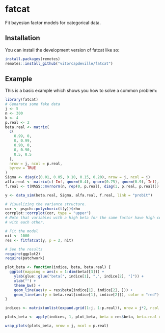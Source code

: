
<!-- README.md is generated from README.Rmd. Please edit that file -->

# fatcat

<!-- badges: start -->
<!-- badges: end -->

Fit bayesian factor models for categorical data.

## Installation

You can install the development version of fatcat like so:

``` r
install.packages(remotes)
remotes::install_github("vitorcapdeville/fatcat")
```

## Example

This is a basic example which shows you how to solve a common problem:

``` r
library(fatcat)
# Genarate some fake data
j <- 5
n <- 300
k <- 4
p.real <- 2
beta.real <- matrix(
  c(
    0.99, 0,
    0, 0.99,
    0.90, 0,
    0, 0.90,
    0.5, 0.5
  ),
  nrow = j, ncol = p.real,
  byrow = TRUE
)
Sigma <- diag(c(0.01, 0.05, 0.10, 0.15, 0.20), nrow = j, ncol = j)
alfa.real <- matrix(c(-Inf, qnorm(0.4), qnorm(0.75), qnorm(0.9), Inf), nrow = j, ncol = (k + 1), byrow = T)
f.real <- t(MASS::mvrnorm(n, rep(0, p.real), diag(1, p.real, p.real)))

y <- data_sim(beta.real, Sigma, alfa.real, f.real, link = "probit")

# Visualizing the variance structure.
cor <- psych::polychoric(t(y))$rho
corrplot::corrplot(cor, type = "upper")
# Note that variables with a high beta for the same factor have high correlation
# with each other.

# Fit the model
nit <- 1000
res <- fitfatcat(y, p = 2, nit)

# See the results
require(ggplot2)
require(patchwork)

plot_beta <- function(indice, beta, beta.real) {
  ggplot(mapping = aes(x = 1:dim(beta)[3])) +
    ylab(glue::glue("beta[", indice[1], ",", indice[2], "]")) +
    xlab("") +
    theme_bw() +
    geom_line(aes(y = res$beta[indice[1], indice[2], ])) +
    geom_line(aes(y = beta.real[indice[1], indice[2]]), color = "red")
}

indices <- matrix(unlist(expand.grid(1:j, 1:p.real)), nrow = j*2, ncol = p.real, byrow = F)

plots_beta <- apply(indices, 1, plot_beta, beta = res$beta, beta.real = beta.real)

wrap_plots(plots_beta, nrow = j, ncol = p.real)
```
